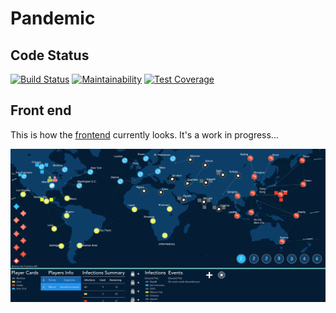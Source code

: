 # Pandemic

## Code Status
[![Build Status](https://travis-ci.org/ImperfectSoftware/pandemic.svg?branch=master)](https://travis-ci.org/ImperfectSoftware/pandemic)
[![Maintainability](https://api.codeclimate.com/v1/badges/bb6bbd3996ca846dadca/maintainability)](https://codeclimate.com/github/ImperfectSoftware/pandemic/maintainability)
[![Test Coverage](https://api.codeclimate.com/v1/badges/bb6bbd3996ca846dadca/test_coverage)](https://codeclimate.com/github/ImperfectSoftware/pandemic/test_coverage)

## Front end

This is how the [frontend](https://github.com/ImperfectSoftware/pandemic-frontend) currently looks. It's a work in progress...

![Game Screenshot](/game_screenshot.png)

